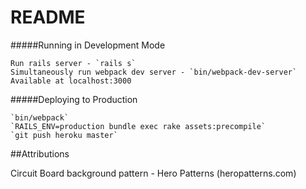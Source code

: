 # README

#####Running in Development Mode

    Run rails server - `rails s`
    Simultaneously run webpack dev server - `bin/webpack-dev-server`
    Available at localhost:3000

#####Deploying to Production

    `bin/webpack`
    `RAILS_ENV=production bundle exec rake assets:precompile`
    `git push heroku master`

##Attributions

Circuit Board background pattern - Hero Patterns (heropatterns.com)

